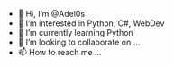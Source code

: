 - 👋 Hi, I’m @Adel0s
- 👀 I’m interested in Python, C#, WebDev 
- 🌱 I’m currently learning Python
- 💞️ I’m looking to collaborate on ...
- 📫 How to reach me ...

<!---
Adel0s/Adel0s is a ✨ special ✨ repository because its `README.md` (this file) appears on your GitHub profile.
You can click the Preview link to take a look at your changes.
--->
